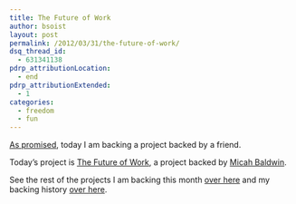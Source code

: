 ```yaml
---
title: The Future of Work
author: bsoist
layout: post
permalink: /2012/03/31/the-future-of-work/
dsq_thread_id:
  - 631341138
pdrp_attributionLocation:
  - end
pdrp_attributionExtended:
  - 1
categories:
  - freedom
  - fun
---
```

[As promised][1], today I am backing a project backed by a friend.

Today&#8217;s project is [The Future of Work][2], a project backed by [Micah Baldwin][3]. 



See the rest of the projects I am backing this month [over here][4] and my backing history [over here][5].

 [1]: http://whsjr.soistmann.com/oped/2012/03/30/past-life/
 [2]: http://www.kickstarter.com/projects/thormuller/go-luck-yourself-with-get-lucky-and-the-rvip-loung
 [3]: http://about.me/micahb
 [4]: http://whsjr.soistmann.com/oped/2012/03/01/kickstarter-my-new-obsession-and-12in12-for-march/
 [5]: http://www.kickstarter.com/profiles/bsoist/projects/backed
